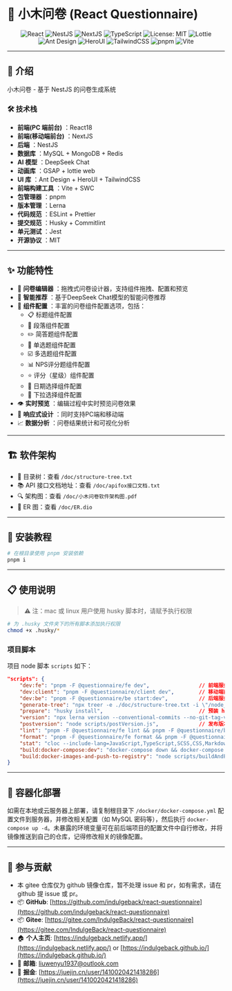 # 🌟 小木问卷 (React Questionnaire)

<div align="center">
  <img src="https://img.shields.io/badge/React-18-61DAFB?logo=react&logoColor=white" alt="React" />
  <img src="https://img.shields.io/badge/NestJS-10-E0234E?logo=nestjs&logoColor=white" alt="NestJS" />
  <img src="https://img.shields.io/badge/NextJS-13-000000?logo=next.js&logoColor=white" alt="NextJS" />
  <img src="https://img.shields.io/badge/TypeScript-4-3178C6?logo=typescript&logoColor=white" alt="TypeScript" />
  <img src="https://img.shields.io/badge/License-MIT-yellow.svg" alt="License: MIT" />
  <img src="https://img.shields.io/badge/LottieReact-2.4-00A3E0?logo=lottie&logoColor=white" alt="Lottie" />
  <img src="https://img.shields.io/badge/Ant%20Design-5.16-0170FE?logo=antdesign&logoColor=white" alt="Ant Design" />
  <img src="https://img.shields.io/badge/HeroUI-2.2-4F46E5?logo=heroicons&logoColor=white" alt="HeroUI" />
  <img src="https://img.shields.io/badge/TailwindCSS-3.4-06B6D4?logo=tailwindcss&logoColor=white" alt="TailwindCSS" />
  <img src="https://img.shields.io/badge/pnpm-10-F69220?logo=pnpm&logoColor=white" alt="pnpm" />
  <img src="https://img.shields.io/badge/Vite-5.3-646CFF?logo=vite&logoColor=white" alt="Vite" />
</div>

---

## 📝 介绍

小木问卷 - 基于 NestJS 的问卷生成系统

### 🛠️ 技术栈

- **前端(PC 端前台)** ：React18
- **前端(移动端前台)** ：NextJS
- **后端** ：NestJS
- **数据库** ：MySQL + MongoDB + Redis
- **AI 模型** ：DeepSeek Chat
- **动画库** ：GSAP + lottie web
- **UI 库** ：Ant Design + HeroUI + TailwindCSS
- **前端构建工具** ：Vite + SWC
- **包管理器** ：pnpm
- **版本管理** ：Lerna
- **代码规范** ：ESLint + Prettier
- **提交规范** ：Husky + Commitlint
- **单元测试** ：Jest
- **开源协议** ：MIT

---

## ✨ 功能特性

- 🎯 **问卷编辑器** ：拖拽式问卷设计器，支持组件拖拽、配置和预览
- 🤖 **智能推荐** ：基于DeepSeek Chat模型的智能问卷推荐
- 🧩 **组件配置** ：丰富的问卷组件配置选项，包括：
  - 📋 标题组件配置
  - 📄 段落组件配置
  - ✏️ 简答题组件配置
  - 🔘 单选题组件配置
  - ☑️ 多选题组件配置
  - 📊 NPS评分题组件配置
  - ⭐ 评分（星级）组件配置
  - 📅 日期选择组件配置
  - 📝 下拉选择组件配置
- 👁️ **实时预览** ：编辑过程中实时预览问卷效果
- 📱 **响应式设计** ：同时支持PC端和移动端
- 📈 **数据分析** ：问卷结果统计和可视化分析

---

## 🏗️ 软件架构

- 📂 目录树：查看 `/doc/structure-tree.txt`
- 📚 API 接口文档地址：查看 `/doc/apifox接口文档.txt`
- 🔍 架构图：查看 `/doc/小木问卷软件架构图.pdf`
- 💾 ER 图：查看 `/doc/ER.dio`

---

## 🚀 安装教程

```bash
# 在根目录使用 pnpm 安装依赖
pnpm i
```

---

## 📋 使用说明

> ⚠️ 注：mac 或 linux 用户使用 husky 脚本时，请赋予执行权限

```bash
# 为 .husky 文件夹下的所有脚本添加执行权限
chmod +x .husky/*
```

### 项目脚本

项目 node 脚本 `scripts` 如下：

```json
"scripts": {
    "dev:fe": "pnpm -F @questionnaire/fe dev",                // 前端服务开发模式
    "dev:client": "pnpm -F @questionnaire/client dev",        // 移动端前端服务开发模式
    "dev:be": "pnpm -F @questionnaire/be start:dev",          // 后端服务开发模式
    "generate-tree": "npx treer -e ./doc/structure-tree.txt -i \"/node_modules|.git|dist|.next|logs/\"",  // 生成目录树
    "prepare": "husky install",                               // 预装 husky
    "version": "npx lerna version --conventional-commits --no-git-tag-version --force-publish=*",  // 发布版本号
    "postversion": "node scripts/postVersion.js",             // 发布版本号后，自动打 tag
    "lint": "pnpm -F @questionnaire/fe lint && pnpm -F @questionnaire/be lint",  // eslint 校验
    "format": "pnpm -F @questionnaire/fe format && pnpm -F @questionnaire/be format",  // prettier 格式化代码
    "stat": "cloc --include-lang=JavaScript,TypeScript,SCSS,CSS,Markdown --exclude-dir='node_modules,dist,build,.next' .",  // 统计代码行数
    "build:docker-compose:dev": "docker-compose down && docker-compose up --build -d",  // 构建docker-compose
    "build:docker-images-and-push-to-registry": "node scripts/buildAndPushImageWithLernaVersion.js"  // 构建docker镜像并推送到镜像仓库
}
```

---

## 🐳 容器化部署

如需在本地或云服务器上部署，请复制根目录下 `/docker/docker-compose.yml` 配置文件到服务器，并修改相关配置（如 MySQL 密码等），然后执行 `docker-compose up -d`。未暴露的环境变量可在前后端项目的配置文件中自行修改，并将镜像推送到自己的仓库，记得修改相关的镜像配置。

---

## 🤝 参与贡献

- 本 gitee 仓库仅为 github 镜像仓库，暂不处理 issue 和 pr，如有需求，请在 github 提 issue 或 pr。
- 📦 **GitHub**: [https://github.com/indulgeback/react-questionnaire](https://github.com/indulgeback/react-questionnaire)
- 📦 **Gitee**: [https://gitee.com/IndulgeBack/react-questionnaire](https://gitee.com/IndulgeBack/react-questionnaire)
- 🏠 **个人主页**: [https://indulgeback.netlify.app/](https://indulgeback.netlify.app/) or [https://indulgeback.github.io/](https://indulgeback.github.io/)
- 📧 **邮箱**: liuwenyu1937@outlook.com
- 📝 **掘金**: [https://juejin.cn/user/1410020421418286](https://juejin.cn/user/1410020421418286)
